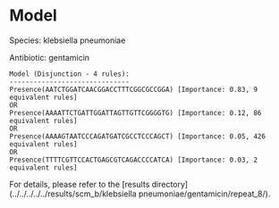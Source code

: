 
# Model

Species: klebsiella pneumoniae

Antibiotic: gentamicin

```
Model (Disjunction - 4 rules):
------------------------------
Presence(AATCTGGATCAACGGACCTTTCGGCGCCGGA) [Importance: 0.83, 9 equivalent rules]
OR
Presence(AAAATTCTGATTGGATTAGTTGTTCGGGGTG) [Importance: 0.12, 86 equivalent rules]
OR
Presence(AAAAGTAATCCCAGATGATCGCCTCCCAGCT) [Importance: 0.05, 426 equivalent rules]
OR
Presence(TTTTCGTTCCACTGAGCGTCAGACCCCATCA) [Importance: 0.03, 2 equivalent rules]

```

For details, please refer to the [results directory](../../../../../results/scm_b/klebsiella pneumoniae/gentamicin/repeat_8/).

